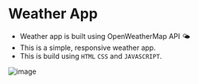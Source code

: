 # Weather App
- Weather app is built using OpenWeatherMap API 🌤
- This is a simple, responsive weather app.
- This is build using ```HTML``` ```CSS``` and ```JAVASCRIPT```.

![image](https://user-images.githubusercontent.com/90456532/235414307-e39ac18a-69cb-46e8-aad2-a6de921ca434.png)
